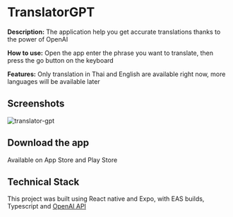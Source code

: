 # TranslatorGPT

**Description:** The application help you get accurate translations thanks to the power of OpenAI

**How to use:** Open the app enter the phrase you want to translate, then press the go button on the keyboard

**Features:** Only translation in Thai and English are available right now, more languages will be available later

## Screenshots

![translator-gpt](https://user-images.githubusercontent.com/56698920/212657901-7fae30ed-1d93-4aa9-8748-02131fca1e88.png)

## Download the app

Available on App Store and Play Store

## Technical Stack

This project was built using React native and Expo, with EAS builds, Typescript and [OpenAI API](https://platform.openai.com/examples/default-translate?lang=node.js)
